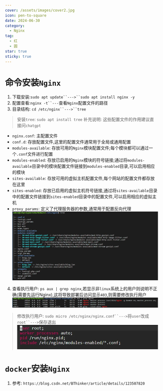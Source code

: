 ```yaml
---
cover: /assets/images/cover2.jpg
icon: pen-to-square
date: 2024-06-30
category:
  - Nginx
tag:
  - 红
  - 圆
star: true
sticky: true
---
```

# 命令安装`Nginx`
1. 下载安装:`sudo apt update``--->``sudo apt install nginx -y`
2. 配置查看:`nginx -t``---`查看`Nginx`配置文件的路径
3. 目录结构: `cd /etc/nginx``--->``tree`
>  安装`tree`: `sudo apt install tree`
>  补充说明: 这些配置文件的作用建议直接问`chatgpt`
   - `nginx.conf`: 主配置文件
   - `conf.d`: 存放配置文件,这里的配置文件通常用于全局或通用配置  
   - `modules-available`: 存放可用的`Nginx`模块配置文件;每个模块都可以通过一个`.conf`文件进行配置
   - `modules-enabled`: 存放已启用的`Nginx`模块的符号链接;通过将`modules-available`目录中的模块配置文件链接到`modules-enabled`目录,可以启用相应的模块  
   - `sites-available`: 存放可用的虚拟主机配置文件,每个网站的配置文件都存放在这里  
   - `sites-enabled`: 存放已启用的虚拟主机符号链接,通过将`sites-available`目录中的配置文件链接到`sites-enabled`目录中的配置文件,可以启用相应的虚拟主机
   - `proxy_params`: 定义了代理服务器的参数,通常用于配置反向代理
![img_1.png](image/img_1.png)
4. 查看执行用户: `ps aux | grep nginx`,若显示非`linux`系统上的用户则说明不正确(需要先运行Nginx),这将导致部署后访问显示`403`,则需要修改执行用户
![img_2.png](image/img_2.png)
>  修改执行用户: `sudo micro /etc/nginx/nginx.conf``--->`将`user`改成`root``--->`保存退出 
>  ![img_3.png](image/img_3.png)

# `docker`安装`Nginx`
1. 参考: `https://blog.csdn.net/BThinker/article/details/123507820`